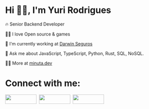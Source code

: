 <div align="lefth">
  <h1>Hi 🤘🏽, I'm Yuri Rodrigues</h1>
  <p>🔥 Senior Backend Developer</p>
  <p>🫶🏽 I love Open source & games</p>
  <p>💼 I'm currently working at <a href="https://www.darwinseguros.com.br/">Darwin Seguros</a></p>
  <p>💬 Ask me about JavaScript, TypeScript, Python, Rust, SQL, NoSQL.</p>
  <p>👨‍💻 More at <a href="https://minuta.dev">minuta.dev</a></p>
  <h1>Connect with me:</h1>
  <a href="mailto:yuri@example.com"><image src="https://img.shields.io/badge/-E--mail-0077B5?style=for-the-badge&logo=gmail&logoColor=white" width="100" height="30" /></a>&nbsp;
  <a href="https://www.linkedin.com/in/guimaraes-rodrigues/"><image src="https://img.shields.io/badge/-LinkedIn-0077B5?style=for-the-badge&logo=linkedin&logoColor=white" width="100" height="30" /></a>&nbsp;
  <a href="https://discord.com/channels/@yrodrigues/"><image src="https://img.shields.io/badge/Discord-7289DA?style=for-the-badge&logo=discord&logoColor=white" width="100" height="30" /></a>
</div>
